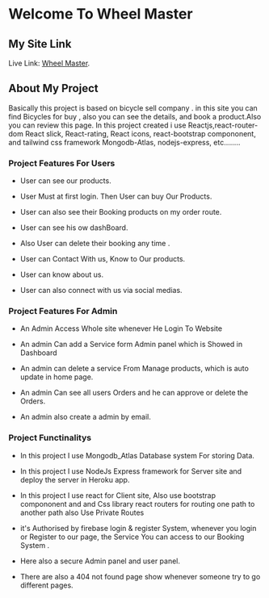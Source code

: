 # Welcome To Wheel Master 

## My Site Link 
Live Link: [Wheel Master](https://wheel-master-43fc4.web.app/).

## About My Project

Basically this project is based on bicycle sell company . in this site you can find Bicycles for buy , also you can see the details, and book a product.Also you can review this page. In this project created i use  Reactjs,react-router-dom React slick, React-rating, React icons, react-bootstrap compononent, and tailwind css framework Mongodb-Atlas, nodejs-express, etc........    


### Project Features For Users
-   User can see our products.

-  User Must at first login. Then User can buy Our Products.

-  User can also see their  Booking products on my order route.

-  User can see his ow dashBoard.

-  Also User can delete their booking any time .

-  User can Contact With us, Know to  Our products.

-  User can know about us.

-  User can also connect with us via social medias.


### Project Features For Admin

-  An Admin Access Whole site whenever He Login To Website

-  An admin Can add a Service form Admin panel which is Showed in Dashboard

-  An admin can delete a service From Manage products, which is auto update in home page.

-  An admin Can see all users Orders and he can approve or delete the Orders.

- An admin also create a admin by email.



### Project Functinalitys

*  In this project I use Mongodb_Atlas Database system For storing Data.

*  In this project I use NodeJs Express framework for Server site and deploy the server in Heroku app.

*  In this project I use react for Client site, Also use bootstrap compononent and and Css library react routers   for  routing one path to another path also Use Private Routes

*  it's Authorised by firebase login & register System, whenever you login or Register to our page, the Service You can access to  our Booking System .

*  Here also a secure Admin panel and user panel.

*  There are also a 404 not found page show whenever someone try to go different pages.


